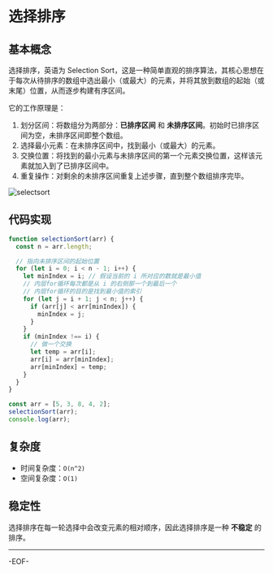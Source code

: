 # 选择排序

## 基本概念

选择排序，英语为 Selection Sort，这是一种简单直观的排序算法，其核心思想在于每次从待排序的数组中选出最小（或最大）的元素，并将其放到数组的起始（或末尾）位置，从而逐步构建有序区间。

它的工作原理是：

1. 划分区间：将数组分为两部分：**已排序区间** 和 **未排序区间**。初始时已排序区间为空，未排序区间即整个数组。
1. 选择最小元素：在未排序区间中，找到最小（或最大）的元素。
1. 交换位置：将找到的最小元素与未排序区间的第一个元素交换位置，这样该元素就加入到了已排序区间中。
1. 重复操作：对剩余的未排序区间重复上述步骤，直到整个数组排序完毕。

![selectsort](https://xiejie-typora.oss-cn-chengdu.aliyuncs.com/2024-12-19-065506.gif)



## 代码实现

```js
function selectionSort(arr) {
  const n = arr.length;

  // 指向未排序区间的起始位置
  for (let i = 0; i < n - 1; i++) {
    let minIndex = i; // 假设当前的 i 所对应的数就是最小值
    // 内层for循环每次都是从 i 的右侧那一个到最后一个
    // 内层for循环的目的是找到最小值的索引
    for (let j = i + 1; j < n; j++) {
      if (arr[j] < arr[minIndex]) {
        minIndex = j;
      }
    }
    if (minIndex !== i) {
      // 做一个交换
      let temp = arr[i];
      arr[i] = arr[minIndex];
      arr[minIndex] = temp;
    }
  }
}

const arr = [5, 3, 8, 4, 2];
selectionSort(arr);
console.log(arr);
```





## 复杂度

- 时间复杂度：`O(n^2)`
- 空间复杂度：`O(1)`



## 稳定性

选择排序在每一轮选择中会改变元素的相对顺序，因此选择排序是一种 **不稳定** 的排序。

---

-EOF-

